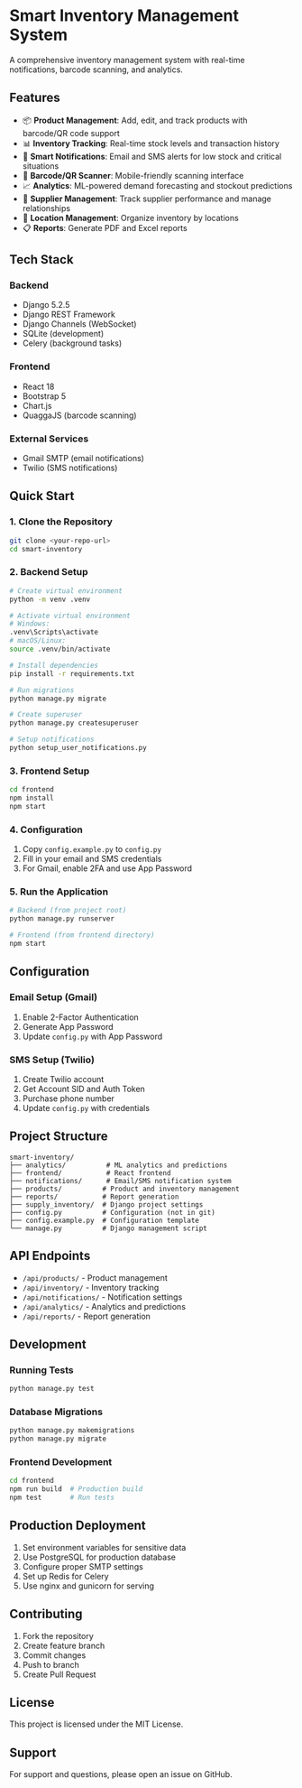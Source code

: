# Smart Inventory Management System

A comprehensive inventory management system with real-time notifications, barcode scanning, and analytics.

## Features

- 📦 **Product Management**: Add, edit, and track products with barcode/QR code support
- 📊 **Inventory Tracking**: Real-time stock levels and transaction history
- 🔔 **Smart Notifications**: Email and SMS alerts for low stock and critical situations
- 📱 **Barcode/QR Scanner**: Mobile-friendly scanning interface
- 📈 **Analytics**: ML-powered demand forecasting and stockout predictions
- 🏪 **Supplier Management**: Track supplier performance and manage relationships
- 📍 **Location Management**: Organize inventory by locations
- 📋 **Reports**: Generate PDF and Excel reports

## Tech Stack

### Backend
- Django 5.2.5
- Django REST Framework
- Django Channels (WebSocket)
- SQLite (development)
- Celery (background tasks)

### Frontend
- React 18
- Bootstrap 5
- Chart.js
- QuaggaJS (barcode scanning)

### External Services
- Gmail SMTP (email notifications)
- Twilio (SMS notifications)

## Quick Start

### 1. Clone the Repository
```bash
git clone <your-repo-url>
cd smart-inventory
```

### 2. Backend Setup
```bash
# Create virtual environment
python -m venv .venv

# Activate virtual environment
# Windows:
.venv\Scripts\activate
# macOS/Linux:
source .venv/bin/activate

# Install dependencies
pip install -r requirements.txt

# Run migrations
python manage.py migrate

# Create superuser
python manage.py createsuperuser

# Setup notifications
python setup_user_notifications.py
```

### 3. Frontend Setup
```bash
cd frontend
npm install
npm start
```

### 4. Configuration
1. Copy `config.example.py` to `config.py`
2. Fill in your email and SMS credentials
3. For Gmail, enable 2FA and use App Password

### 5. Run the Application
```bash
# Backend (from project root)
python manage.py runserver

# Frontend (from frontend directory)
npm start
```

## Configuration

### Email Setup (Gmail)
1. Enable 2-Factor Authentication
2. Generate App Password
3. Update `config.py` with App Password

### SMS Setup (Twilio)
1. Create Twilio account
2. Get Account SID and Auth Token
3. Purchase phone number
4. Update `config.py` with credentials

## Project Structure

```
smart-inventory/
├── analytics/          # ML analytics and predictions
├── frontend/           # React frontend
├── notifications/      # Email/SMS notification system
├── products/          # Product and inventory management
├── reports/           # Report generation
├── supply_inventory/  # Django project settings
├── config.py          # Configuration (not in git)
├── config.example.py  # Configuration template
└── manage.py          # Django management script
```

## API Endpoints

- `/api/products/` - Product management
- `/api/inventory/` - Inventory tracking
- `/api/notifications/` - Notification settings
- `/api/analytics/` - Analytics and predictions
- `/api/reports/` - Report generation

## Development

### Running Tests
```bash
python manage.py test
```

### Database Migrations
```bash
python manage.py makemigrations
python manage.py migrate
```

### Frontend Development
```bash
cd frontend
npm run build  # Production build
npm test       # Run tests
```

## Production Deployment

1. Set environment variables for sensitive data
2. Use PostgreSQL for production database
3. Configure proper SMTP settings
4. Set up Redis for Celery
5. Use nginx and gunicorn for serving

## Contributing

1. Fork the repository
2. Create feature branch
3. Commit changes
4. Push to branch
5. Create Pull Request

## License

This project is licensed under the MIT License.

## Support

For support and questions, please open an issue on GitHub.
